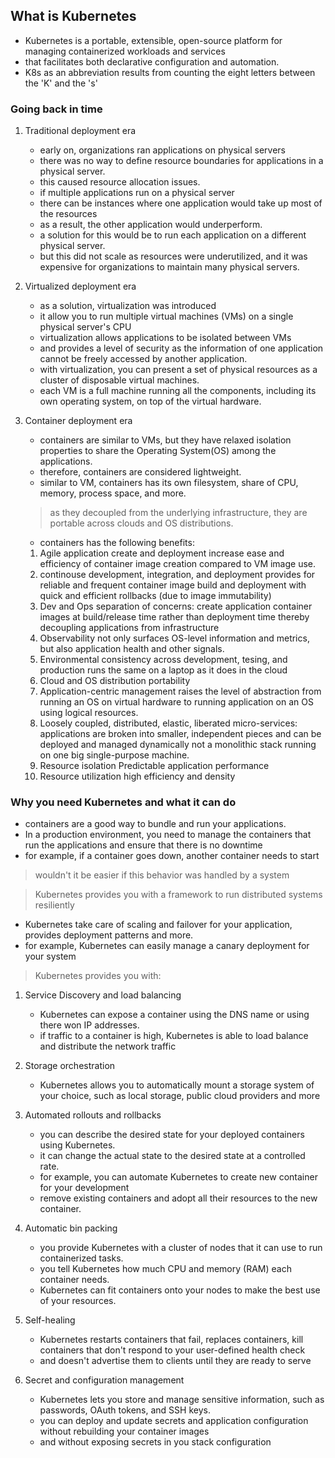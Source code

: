 ## What is Kubernetes

- Kubernetes is a portable, extensible, open-source platform for managing containerized workloads and services
- that facilitates both declarative configuration and automation.
- K8s as an abbreviation results from counting the eight letters between the 'K' and the 's'

### Going back in time

1. Traditional deployment era
   - early on, organizations ran applications on physical servers
   - there was no way to define resource boundaries for applications in a physical server.
   - this caused resource allocation issues.
   - if multiple applications run on a physical server
   - there can be instances where one application would take up most of the resources
   - as a result, the other application would underperform.
   - a solution for this would be to run each application on a different physical server.
   - but this did not scale as resources were underutilized, and it was expensive for organizations to maintain many physical servers.
   
2. Virtualized deployment era
   - as a solution, virtualization was introduced
   - it allow you to run multiple virtual machines (VMs) on a single physical server's CPU
   - virtualization allows applications to be isolated between VMs
   - and provides a level of security as the information of one application cannot be freely accessed by another application.
   - with virtualization, you can present a set of physical resources as a cluster of disposable virtual machines.
   - each VM is a full machine running all the components, including its own operating system, on top of the virtual hardware.
   
3. Container deployment era
   - containers are similar to VMs, but they have relaxed isolation properties to share the Operating System(OS) among the applications.
   - therefore, containers are considered lightweight.
   - similar to VM, containers has its own filesystem, share of CPU, memory, process space, and more.
   > as they decoupled from the underlying infrastructure, they are portable across clouds and OS distributions.
   - containers has the following benefits:
   1. Agile application create and deployment
      increase ease and efficiency of container image creation compared to VM image use.
   2. continouse development, integration, and deployment
      provides for reliable and frequent container image build and deployment with quick and efficient rollbacks (due to image immutability)
   3. Dev and Ops separation of concerns:
      create application container images at build/release time rather than deployment time
      thereby decoupling applications from infrastructure 
   4. Observability
      not only surfaces OS-level information and metrics, but also application health and other signals.
   5. Environmental consistency across development, tesing, and production
      runs the same on a laptop as it does in the cloud
   6. Cloud and OS distribution portability
   7. Application-centric management
      raises the level of abstraction from running an OS on virtual hardware to running application on an OS using logical resources.
   8. Loosely coupled, distributed, elastic, liberated micro-services:
      applications are broken into smaller, independent pieces and can be deployed and managed dynamically
      not a monolithic stack running on one big single-purpose machine.
   9. Resource isolation
      Predictable application performance
   10. Resource utilization
       high efficiency and density
  
### Why you need Kubernetes and what it can do 
  
- containers are a good way to bundle and run your applications.
- In a production environment, you need to manage the containers that run the applications and ensure that there is no downtime
- for example, if a container goes down, another container needs to start
> wouldn't it be easier if this behavior was handled by a system

> Kubernetes provides you with a framework to run distributed systems resiliently

- Kubernetes take care of scaling and failover for your application, provides deployment patterns and more.
- for example, Kubernetes can easily manage a canary deployment for your system

> Kubernetes provides you with:
1. Service Discovery and load balancing
   - Kubernetes can expose a container using the DNS name or using there won IP addresses.
   - if traffic to a container is high, Kubernetes is able to load balance and distribute the network traffic
   
2. Storage orchestration 
   - Kubernetes allows you to automatically mount a storage system of your choice, such as local storage, public cloud providers and more

3. Automated rollouts and rollbacks
   - you can describe the desired state for your deployed containers using Kubernetes.
   - it can change the actual state to the desired state at a controlled rate.
   - for example, you can automate Kubernetes to create new container for your development
   - remove existing containers and adopt all their resources to the new container.

4. Automatic bin packing
   - you provide Kubernetes with a cluster of nodes that it can use to run containerized tasks.
   - you tell Kubernetes how much CPU and memory (RAM) each container needs.
   - Kubernetes can fit containers onto your nodes to make the best use of your resources.

5. Self-healing
   - Kubernetes restarts containers that fail, replaces containers, kill containers that don't respond to your user-defined health check
   - and doesn't advertise them to clients until they are ready to serve

6. Secret and configuration management
   - Kubernetes lets you store and manage sensitive information, such as passwords, OAuth tokens, and SSH keys.
   - you can deploy and update secrets and application configuration without rebuilding your container images
   - and without exposing secrets in you stack configuration
